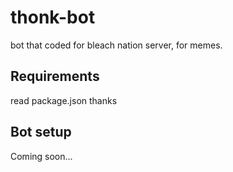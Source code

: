 # thonk-bot

bot that coded for bleach nation server, for memes.

## Requirements
read package.json thanks

## Bot setup
Coming soon...
